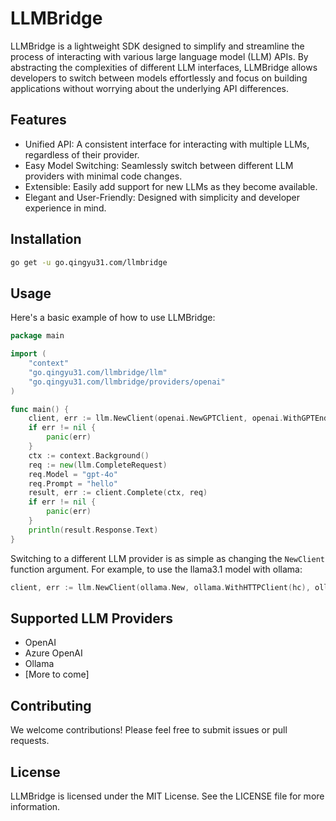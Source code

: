# LLMBridge

LLMBridge is a lightweight SDK designed to simplify and streamline the process of interacting with various large language model (LLM) APIs. By abstracting the complexities of different LLM interfaces, LLMBridge allows developers to switch between models effortlessly and focus on building applications without worrying about the underlying API differences.

## Features
- Unified API: A consistent interface for interacting with multiple LLMs, regardless of their provider.
- Easy Model Switching: Seamlessly switch between different LLM providers with minimal code changes.
- Extensible: Easily add support for new LLMs as they become available.
- Elegant and User-Friendly: Designed with simplicity and developer experience in mind.

## Installation
```bash
go get -u go.qingyu31.com/llmbridge
```

## Usage
Here's a basic example of how to use LLMBridge:
```go
package main

import (
	"context"
	"go.qingyu31.com/llmbridge/llm"
	"go.qingyu31.com/llmbridge/providers/openai"
)

func main() {
	client, err := llm.NewClient(openai.NewGPTClient, openai.WithGPTEndpoint("https://api.openai.com"), openai.WithAPIKey("YOUR_API_KEY"))
	if err != nil {
		panic(err)
	}
	ctx := context.Background()
	req := new(llm.CompleteRequest)
	req.Model = "gpt-4o"
	req.Prompt = "hello"
	result, err := client.Complete(ctx, req)
	if err != nil {
		panic(err)
	}
	println(result.Response.Text)
}

```
Switching to a different LLM provider is as simple as changing the `NewClient` function argument. For example, to use the llama3.1 model with ollama:
```go
client, err := llm.NewClient(ollama.New, ollama.WithHTTPClient(hc), ollama.WithBaseUrl(u))
```

## Supported LLM Providers
- OpenAI
- Azure OpenAI
- Ollama
- [More to come]

## Contributing
We welcome contributions! Please feel free to submit issues or pull requests.

## License
LLMBridge is licensed under the MIT License. See the LICENSE file for more information.